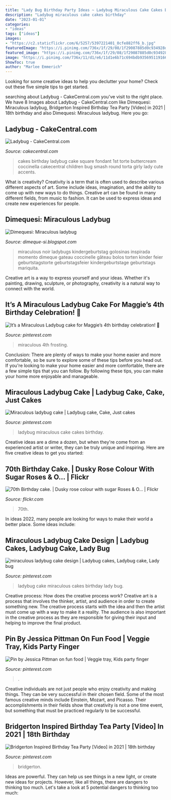 ```yaml
---
title: "Lady Bug Birthday Party Ideas ~ Ladybug Miraculous Cake Cakes Birthday"
description: "Ladybug miraculous cake cakes birthday"
date: "2023-01-01"
categories:
- "ideas"
tags: ["ideas"]
images:
- "https://c2.staticflickr.com/6/5257/5397221401_0cfe882ff6_b.jpg"
featuredImage: "https://i.pinimg.com/736x/1f/29/08/1f29087885d0c934928dc098ce6e368c.jpg"
featured_image: "https://i.pinimg.com/736x/1f/29/08/1f29087885d0c934928dc098ce6e368c.jpg"
image: "https://i.pinimg.com/736x/11/d1/e6/11d1e6b71c694bdb935695119166b7b1.jpg"
ShowToc: true
author: "Marlee Emmerich"
---
```



Looking for some creative ideas to help you declutter your home? Check out these five simple tips to get started.

	

		
searching about Ladybug - CakeCentral.com you've visit to the right place. We have 8 Images about Ladybug - CakeCentral.com like Dimequesi: Miraculous ladybug, Bridgerton Inspired Birthday Tea Party [Video] in 2021 | 18th birthday and also Dimequesi: Miraculous ladybug. Here you go:
		
    
## Ladybug - CakeCentral.com

<img loading=lazy src="https://cdn001.cakecentral.com/gallery/2015/03/900_699729JdNT_ladybug.jpg" onerror="this.onerror=null;this.src='https://tse1.mm.bing.net/th?id=OIP.IdTelXEoZlkYisc9AnVPQAHaJ4&amp;pid=15.1';" alt="Ladybug - CakeCentral.com">

_Source: cakecentral.com_

>cakes birthday ladybug cake square fondant 1st torte buttercream coccinella cakecentral children bug smash round torta girly lady cute accents. 

	

What is creativity?
Creativity is a term that is often used to describe various different aspects of art. Some include ideas, imagination, and the ability to come up with new ways to do things. Creative art can be found in many different fields, from music to fashion. It can be used to express ideas and create new experiences for people.

    
## Dimequesi: Miraculous Ladybug

<img loading=lazy src="https://2.bp.blogspot.com/-Zu2ZEEYzsXE/WEMqg8CV2uI/AAAAAAAAMNE/Oz9J9JlBOCU8GPCj0CeUet8SygGrGNiCACLcB/s1600/AdobePhotoshopExpress_629116d6ece4462d8a1ab55505d76d9f.jpg" onerror="this.onerror=null;this.src='https://tse3.mm.bing.net/th?id=OIP.H0oYqOfXnlwfE6R8cOXUGgHaJ4&amp;pid=15.1';" alt="Dimequesi: Miraculous ladybug">

_Source: dimeque-si.blogspot.com_

>miraculous noir ladybugs kindergeburtstag golosinas inspirada momento dimeque gateau coccinelle gâteau bolos torten kinder feier geburtstagstorte geburtstagsfeier kindergeburtstage geburtstags mariquita. 

	

Creative art is a way to express yourself and your ideas. Whether it's painting, drawing, sculpture, or photography, creativity is a natural way to connect with the world.

    
## It’s A Miraculous Ladybug Cake For Maggie’s 4th Birthday Celebration! 🐞

<img loading=lazy src="https://i.pinimg.com/736x/1f/29/08/1f29087885d0c934928dc098ce6e368c.jpg" onerror="this.onerror=null;this.src='https://tse3.mm.bing.net/th?id=OIP.HQiPTCkv_tugS_2mVHfNtgHaFj&amp;pid=15.1';" alt="It’s a Miraculous Ladybug cake for Maggie’s 4th birthday celebration! 🐞">

_Source: pinterest.com_

>miraculous 4th frosting. 

	

Conclusion: There are plenty of ways to make your home easier and more comfortable, so be sure to explore some of these tips before you head out.
If you're looking to make your home easier and more comfortable, there are a few simple tips that you can follow. By following these tips, you can make your home more enjoyable and manageable.

    
## Miraculous Ladybug Cake | Ladybug Cake, Cake, Just Cakes

<img loading=lazy src="https://i.pinimg.com/736x/a2/9b/51/a29b518a03bb61273844255138a6d701.jpg" onerror="this.onerror=null;this.src='https://tse2.mm.bing.net/th?id=OIP.g-gA-ZacNF0iWgjWsAy18gHaJ3&amp;pid=15.1';" alt="Miraculous ladybug cake | Ladybug cake, Cake, Just cakes">

_Source: pinterest.com_

>ladybug miraculous cake cakes birthday. 

	

Creative ideas are a dime a dozen, but when they're come from an experienced artist or writer, they can be truly unique and inspiring. Here are five creative ideas to get you started: 

    
## 70th Birthday Cake. | Dusky Rose Colour With Sugar Roses &amp; O… | Flickr

<img loading=lazy src="https://c2.staticflickr.com/6/5257/5397221401_0cfe882ff6_b.jpg" onerror="this.onerror=null;this.src='https://tse2.mm.bing.net/th?id=OIP.LiJTv5byY1wYe6Ogj3mnRAHaJ4&amp;pid=15.1';" alt="70th Birthday cake. | Dusky rose colour with sugar Roses &amp; O… | Flickr">

_Source: flickr.com_

>70th. 

	

In ideas 2022, many people are looking for ways to make their world a better place. Some ideas include:

    
## Miraculous Ladybug Cake Design | Ladybug Cakes, Ladybug Cake, Lady Bug

<img loading=lazy src="https://i.pinimg.com/736x/fb/b8/12/fbb8121294668463cd71fe02d31e034c.jpg" onerror="this.onerror=null;this.src='https://tse4.mm.bing.net/th?id=OIP.aCdlTniu60wKITUXKiUt4wHaHa&amp;pid=15.1';" alt="miraculous ladybug cake design | Ladybug cakes, Ladybug cake, Lady bug">

_Source: pinterest.com_

>ladybug cake miraculous cakes birthday lady bug. 

	

Creative process: How does the creative process work?
Creative art is a process that involves the thinker, artist, and audience in order to create something new. The creative process starts with the idea and then the artist must come up with a way to make it a reality. The audience is also important in the creative process as they are responsible for giving their input and helping to improve the final product.

    
## Pin By Jessica Pittman On Fun Food | Veggie Tray, Kids Party Finger

<img loading=lazy src="https://i.pinimg.com/736x/11/d1/e6/11d1e6b71c694bdb935695119166b7b1.jpg" onerror="this.onerror=null;this.src='https://tse2.mm.bing.net/th?id=OIP.NKGm39AQt3GH7zr8nC8RPAHaJ3&amp;pid=15.1';" alt="Pin by Jessica Pittman on fun food | Veggie tray, Kids party finger">

_Source: pinterest.com_

>. 

	

Creative individuals are not just people who enjoy creativity and making things. They can be very successful in their chosen field. Some of the most famous creative minds include Einstein, Mozart, and Picasso. Their accomplishments in their fields show that creativity is not a one time event, but something that must be practiced regularly to be successful.

    
## Bridgerton Inspired Birthday Tea Party [Video] In 2021 | 18th Birthday

<img loading=lazy src="https://i.pinimg.com/736x/06/d2/38/06d23863d4726da8894bcd3c4c86edeb.jpg" onerror="this.onerror=null;this.src='https://tse3.mm.bing.net/th?id=OIP.aICtMIo0tBNMYFnx5HdDpAHaNK&amp;pid=15.1';" alt="Bridgerton Inspired Birthday Tea Party [Video] in 2021 | 18th birthday">

_Source: pinterest.com_

>bridgerton. 

	

Ideas are powerful. They can help us see things in a new light, or create new ideas for projects. However, like all things, there are dangers to thinking too much. Let's take a look at 5 potential dangers to thinking too much:

